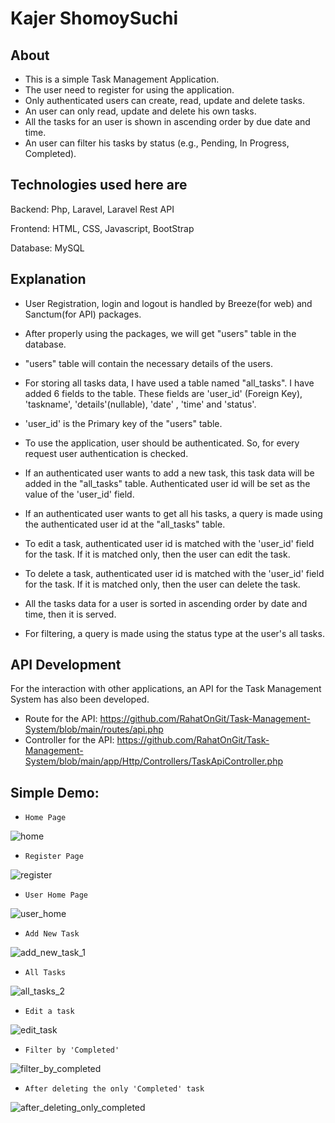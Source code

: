 # Kajer ShomoySuchi

About
-----

- This is a simple Task Management Application.
- The user need to register for using the application.
- Only authenticated users can create, read, update and delete tasks.
- An user can only read, update and delete his own tasks.
- All the tasks for an user is shown in ascending order by due date and time.
- An user can filter his tasks by status (e.g., Pending, In Progress, Completed).


Technologies used here are
---------------------------

Backend: Php, Laravel, Laravel Rest API

Frontend: HTML, CSS, Javascript, BootStrap

Database: MySQL


Explanation
-----------


- User Registration, login and logout is handled by Breeze(for web) and Sanctum(for API) packages.

- After properly using the packages, we will get "users" table in the database.

- "users" table will contain the necessary details of the users.

- For storing all tasks data, I have used a table named "all_tasks". I have added 6 fields to the table. These fields are 
 'user_id' (Foreign Key), 'taskname', 'details'(nullable), 'date' , 'time' and 'status'. 

- 'user_id' is the Primary key of the "users" table.

- To use the application, user should be authenticated. So, for every request user authentication
  is checked.

- If an authenticated user wants to add a new task, this task data will be added in the 
  "all_tasks" table. Authenticated user id will be set as the value of the 'user_id' field.

- If an authenticated user wants to get all his tasks, a query is made using the
 authenticated user id at the "all_tasks" table.

- To edit a task, authenticated user id is matched with the 'user_id' field for the task. If it 
  is matched only, then the user can edit the task.

- To delete a task, authenticated user id is matched with the 'user_id' field for the task. If it 
  is matched only, then the user can delete the task.

- All the tasks data for a user is sorted in ascending order by date and time, then it is served.

- For filtering, a query is made using the status type at the user's all tasks.


API Development
---------------

 For the interaction with other applications, an API for the Task Management System has also been developed.
 
- Route for the API: https://github.com/RahatOnGit/Task-Management-System/blob/main/routes/api.php
- Controller for the API: https://github.com/RahatOnGit/Task-Management-System/blob/main/app/Http/Controllers/TaskApiController.php

Simple Demo:
-------------

*     Home Page

![home](https://github.com/user-attachments/assets/b7650127-3e0a-4c00-be78-a423fcd68b8b)

*     Register Page
![register](https://github.com/user-attachments/assets/93f90390-aa10-4a8e-ad8e-bf2377e8611e)

*     User Home Page
![user_home](https://github.com/user-attachments/assets/cfc00eab-eacb-4823-a188-4bb6be219789)

*     Add New Task
![add_new_task_1](https://github.com/user-attachments/assets/908587fe-8791-444e-9b24-2c4dbe0ff480)

*     All Tasks
![all_tasks_2](https://github.com/user-attachments/assets/928364cd-0cd7-4c76-94a7-23e8982412a0)

*     Edit a task
![edit_task](https://github.com/user-attachments/assets/3bb0a420-7654-4be9-b15d-17b4c2a90144)

*     Filter by 'Completed'
![filter_by_completed](https://github.com/user-attachments/assets/5f0ce86e-8d43-4c18-bd5a-fc64620b8055)

*     After deleting the only 'Completed' task
![after_deleting_only_completed](https://github.com/user-attachments/assets/9702e149-74c1-4e68-b572-76048ad3bd58)

